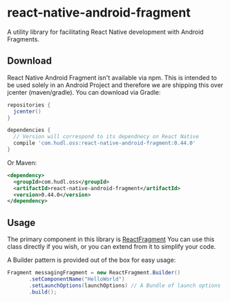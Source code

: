 # react-native-android-fragment
A utility library for facilitating React Native development with Android Fragments.

## Download
React Native Android Fragment isn't available via npm. This is intended to be used solely in an Android Project and therefore we are shipping this over jcenter (maven/gradle).
You can download via Gradle:

```gradle
repositories {
  jcenter()
}

dependencies {
  // Version will correspond to its dependnecy on React Native
  compile 'com.hudl.oss:react-native-android-fragment:0.44.0'
}
```

Or Maven:

```xml
<dependency>
  <groupId>com.hudl.oss</groupId>
  <artifactId>react-native-android-fragment</artifactId>
  <version>0.44.0</version>
</dependency>
```

## Usage
The primary component in this library is [ReactFragment](https://github.com/hudl/react-native-android-fragment/blob/master/react-native-android-fragment/src/main/java/com/hudl/react/fragment/ReactFragment.java)
You can use this class directly if you wish, or you can extend from it to simplify your code.

A Builder pattern is provided out of the box for easy usage:
```java
Fragment messagingFragment = new ReactFragment.Builder()
       .setComponentName("HelloWorld")
       .setLaunchOptions(launchOptions) // A Bundle of launch options
       .build();
```
